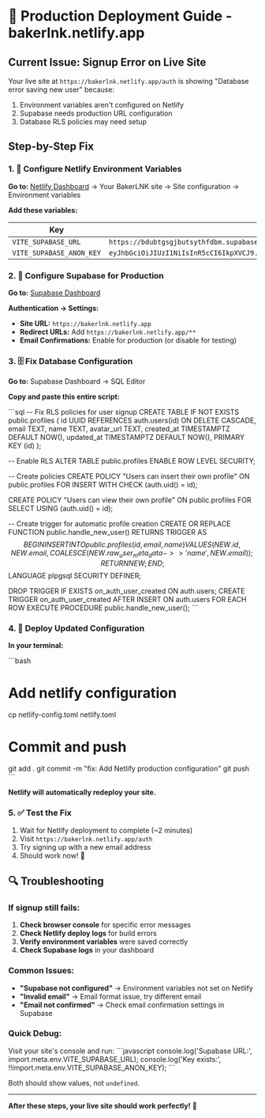 # 🚀 Production Deployment Guide - bakerlnk.netlify.app

## Current Issue: Signup Error on Live Site

Your live site at `https://bakerlnk.netlify.app/auth` is showing "Database error saving new user" because:

1. Environment variables aren't configured on Netlify
2. Supabase needs production URL configuration
3. Database RLS policies may need setup

## Step-by-Step Fix

### 1. 📝 Configure Netlify Environment Variables

**Go to:** [Netlify Dashboard](https://app.netlify.com) → Your BakerLNK site → Site configuration → Environment variables

**Add these variables:**

| Key | Value |
|-----|-------|
| `VITE_SUPABASE_URL` | `https://bdubtgsgjbutsythfdbm.supabase.co` |
| `VITE_SUPABASE_ANON_KEY` | `eyJhbGciOiJIUzI1NiIsInR5cCI6IkpXVCJ9.eyJpc3MiOiJzdXBhYmFzZSIsInJlZiI6ImJkdWJ0Z3NnamJ1dHN5dGhmZGJtIiwicm9sZSI6ImFub24iLCJpYXQiOjE3NTY2NzMyNTcsImV4cCI6MjA3MjI0OTI1N30.oUAInm50HIa74XYXi_FnKwg5XE5h78s64RFkwnIlbU0` |

### 2. 🔧 Configure Supabase for Production

**Go to:** [Supabase Dashboard](https://supabase.com/dashboard/project/bdubtgsgjbutsythfdbm)

**Authentication → Settings:**
- **Site URL:** `https://bakerlnk.netlify.app`
- **Redirect URLs:** Add `https://bakerlnk.netlify.app/**`
- **Email Confirmations:** Enable for production (or disable for testing)

### 3. 🗄️ Fix Database Configuration

**Go to:** Supabase Dashboard → SQL Editor

**Copy and paste this entire script:**

\`\`\`sql
-- Fix RLS policies for user signup
CREATE TABLE IF NOT EXISTS public.profiles (
    id UUID REFERENCES auth.users(id) ON DELETE CASCADE,
    email TEXT,
    name TEXT,
    avatar_url TEXT,
    created_at TIMESTAMPTZ DEFAULT NOW(),
    updated_at TIMESTAMPTZ DEFAULT NOW(),
    PRIMARY KEY (id)
);

-- Enable RLS
ALTER TABLE public.profiles ENABLE ROW LEVEL SECURITY;

-- Create policies
CREATE POLICY "Users can insert their own profile" ON public.profiles
    FOR INSERT WITH CHECK (auth.uid() = id);

CREATE POLICY "Users can view their own profile" ON public.profiles
    FOR SELECT USING (auth.uid() = id);

-- Create trigger for automatic profile creation
CREATE OR REPLACE FUNCTION public.handle_new_user()
RETURNS TRIGGER AS $$
BEGIN
    INSERT INTO public.profiles (id, email, name)
    VALUES (
        NEW.id,
        NEW.email,
        COALESCE(NEW.raw_user_meta_data->>'name', NEW.email)
    );
    RETURN NEW;
END;
$$ LANGUAGE plpgsql SECURITY DEFINER;

DROP TRIGGER IF EXISTS on_auth_user_created ON auth.users;
CREATE TRIGGER on_auth_user_created
    AFTER INSERT ON auth.users
    FOR EACH ROW EXECUTE PROCEDURE public.handle_new_user();
\`\`\`

### 4. 🚀 Deploy Updated Configuration

**In your terminal:**

\`\`\`bash
# Add netlify configuration
cp netlify-config.toml netlify.toml

# Commit and push
git add .
git commit -m "fix: Add Netlify production configuration"
git push
\`\`\`

**Netlify will automatically redeploy your site.**

### 5. ✅ Test the Fix

1. Wait for Netlify deployment to complete (~2 minutes)
2. Visit `https://bakerlnk.netlify.app/auth`
3. Try signing up with a new email address
4. Should work now! 🎉

## 🔍 Troubleshooting

### If signup still fails:

1. **Check browser console** for specific error messages
2. **Check Netlify deploy logs** for build errors
3. **Verify environment variables** were saved correctly
4. **Check Supabase logs** in your dashboard

### Common Issues:

- **"Supabase not configured"** → Environment variables not set on Netlify
- **"Invalid email"** → Email format issue, try different email
- **"Email not confirmed"** → Check email confirmation settings in Supabase

### Quick Debug:

Visit your site's console and run:
\`\`\`javascript
console.log('Supabase URL:', import.meta.env.VITE_SUPABASE_URL);
console.log('Key exists:', !!import.meta.env.VITE_SUPABASE_ANON_KEY);
\`\`\`

Both should show values, not `undefined`.

---

**After these steps, your live site should work perfectly!** 🚀